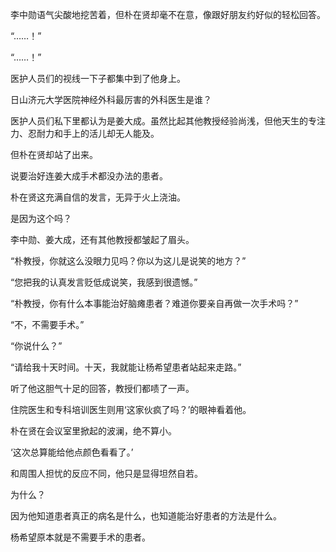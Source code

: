 李中勋语气尖酸地挖苦着，但朴在贤却毫不在意，像跟好朋友约好似的轻松回答。

“……！”

“……！”

医护人员们的视线一下子都集中到了他身上。

日山济元大学医院神经外科最厉害的外科医生是谁？

医护人员们私下里都认为是姜大成。虽然比起其他教授经验尚浅，但他天生的专注力、忍耐力和手上的活儿却无人能及。

但朴在贤却站了出来。

说要治好连姜大成手术都没办法的患者。

朴在贤这充满自信的发言，无异于火上浇油。

是因为这个吗？

李中勋、姜大成，还有其他教授都皱起了眉头。

“朴教授，你就这么没眼力见吗？你以为这儿是说笑的地方？”

“您把我的认真发言贬低成说笑，我感到很遗憾。”

“朴教授，你有什么本事能治好脑瘫患者？难道你要亲自再做一次手术吗？”

“不，不需要手术。”

“你说什么？”

“请给我十天时间。十天，我就能让杨希望患者站起来走路。”

听了他这胆气十足的回答，教授们都啧了一声。

住院医生和专科培训医生则用‘这家伙疯了吗？’的眼神看着他。

朴在贤在会议室里掀起的波澜，绝不算小。

‘这次总算能给他点颜色看看了。’

和周围人担忧的反应不同，他只是显得坦然自若。

为什么？

因为他知道患者真正的病名是什么，也知道能治好患者的方法是什么。

杨希望原本就是不需要手术的患者。